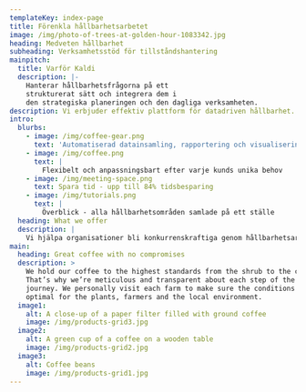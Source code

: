 ```yaml
---
templateKey: index-page
title: Förenkla hållbarhetsarbetet
image: /img/photo-of-trees-at-golden-hour-1083342.jpg
heading: Medveten hållbarhet
subheading: Verksamhetsstöd för tillståndshantering
mainpitch:
  title: Varför Kaldi
  description: |-
    Hanterar hållbarhetsfrågorna på ett
    strukturerat sätt och integrera dem i
    den strategiska planeringen och den dagliga verksamheten.
description: Vi erbjuder effektiv plattform för datadriven hållbarhet.
intro:
  blurbs:
    - image: /img/coffee-gear.png
      text: 'Automatiserad datainsamling, rapportering och visualisering'
    - image: /img/coffee.png
      text: |
        Flexibelt och anpassningsbart efter varje kunds unika behov
    - image: /img/meeting-space.png
      text: Spara tid - upp till 84% tidsbesparing
    - image: /img/tutorials.png
      text: |
        Överblick - alla hållbarhetsområden samlade på ett ställe
  heading: What we offer
  description: |
    Vi hjälpa organisationer bli konkurrenskraftiga genom hållbarhetsarbete.
main:
  heading: Great coffee with no compromises
  description: >
    We hold our coffee to the highest standards from the shrub to the cup.
    That’s why we’re meticulous and transparent about each step of the coffee’s
    journey. We personally visit each farm to make sure the conditions are
    optimal for the plants, farmers and the local environment.
  image1:
    alt: A close-up of a paper filter filled with ground coffee
    image: /img/products-grid3.jpg
  image2:
    alt: A green cup of a coffee on a wooden table
    image: /img/products-grid2.jpg
  image3:
    alt: Coffee beans
    image: /img/products-grid1.jpg
---
```



